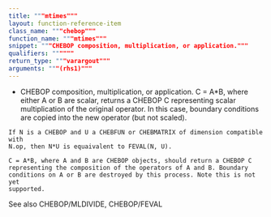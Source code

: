 ```yaml
---
title: """mtimes"""
layout: function-reference-item
class_name: """chebop"""
function_name: """mtimes"""
snippet: """CHEBOP composition, multiplication, or application."""
qualifiers: """"""
return_type: """varargout"""
arguments: """(rhs1)"""
---
```


 *    CHEBOP composition, multiplication, or application.
    C = A*B, where either A or B are scalar, returns a CHEBOP C representing
    scalar multiplication of the original operator. In this case, boundary
    conditions are copied into the new operator (but not scaled).
 
    If N is a CHEBOP and U a CHEBFUN or CHEBMATRIX of dimension compatible with
    N.op, then N*U is equaivalent to FEVAL(N, U).
 
    C = A*B, where A and B are CHEBOP objects, should return a CHEBOP C
    representing the composition of the operators of A and B. Boundary
    conditions on A or B are destroyed by this process. Note this is not yet
    supported.
 
  See also CHEBOP/MLDIVIDE, CHEBOP/FEVAL
